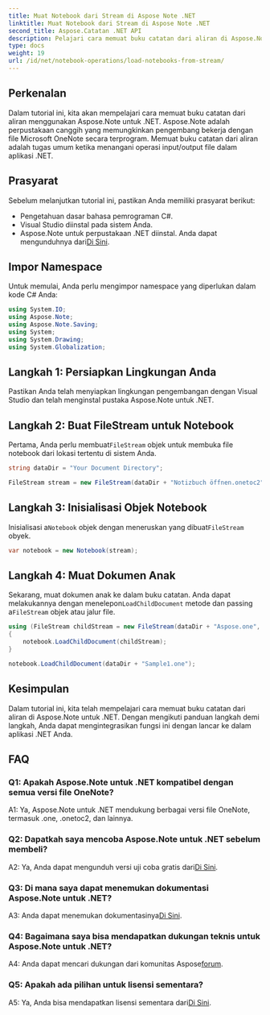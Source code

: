 ```yaml
---
title: Muat Notebook dari Stream di Aspose Note .NET
linktitle: Muat Notebook dari Stream di Aspose Note .NET
second_title: Aspose.Catatan .NET API
description: Pelajari cara memuat buku catatan dari aliran di Aspose.Note untuk .NET. Ikuti panduan langkah demi langkah ini untuk integrasi yang lancar ke dalam aplikasi .NET Anda.
type: docs
weight: 19
url: /id/net/notebook-operations/load-notebooks-from-stream/
---
```

## Perkenalan

Dalam tutorial ini, kita akan mempelajari cara memuat buku catatan dari aliran menggunakan Aspose.Note untuk .NET. Aspose.Note adalah perpustakaan canggih yang memungkinkan pengembang bekerja dengan file Microsoft OneNote secara terprogram. Memuat buku catatan dari aliran adalah tugas umum ketika menangani operasi input/output file dalam aplikasi .NET.

## Prasyarat

Sebelum melanjutkan tutorial ini, pastikan Anda memiliki prasyarat berikut:

- Pengetahuan dasar bahasa pemrograman C#.
- Visual Studio diinstal pada sistem Anda.
-  Aspose.Note untuk perpustakaan .NET diinstal. Anda dapat mengunduhnya dari[Di Sini](https://releases.aspose.com/note/net/).

## Impor Namespace

Untuk memulai, Anda perlu mengimpor namespace yang diperlukan dalam kode C# Anda:

```csharp
using System.IO;
using Aspose.Note;
using Aspose.Note.Saving;
using System;
using System.Drawing;
using System.Globalization;
```

## Langkah 1: Persiapkan Lingkungan Anda

Pastikan Anda telah menyiapkan lingkungan pengembangan dengan Visual Studio dan telah menginstal pustaka Aspose.Note untuk .NET.

## Langkah 2: Buat FileStream untuk Notebook

 Pertama, Anda perlu membuat`FileStream` objek untuk membuka file notebook dari lokasi tertentu di sistem Anda.

```csharp
string dataDir = "Your Document Directory";

FileStream stream = new FileStream(dataDir + "Notizbuch öffnen.onetoc2", FileMode.Open);
```

## Langkah 3: Inisialisasi Objek Notebook

 Inisialisasi a`Notebook` objek dengan meneruskan yang dibuat`FileStream` obyek.

```csharp
var notebook = new Notebook(stream);
```

## Langkah 4: Muat Dokumen Anak

Sekarang, muat dokumen anak ke dalam buku catatan. Anda dapat melakukannya dengan menelepon`LoadChildDocument` metode dan passing a`FileStream` objek atau jalur file.

```csharp
using (FileStream childStream = new FileStream(dataDir + "Aspose.one", FileMode.Open))
{
    notebook.LoadChildDocument(childStream);
}

notebook.LoadChildDocument(dataDir + "Sample1.one");
```

## Kesimpulan

Dalam tutorial ini, kita telah mempelajari cara memuat buku catatan dari aliran di Aspose.Note untuk .NET. Dengan mengikuti panduan langkah demi langkah, Anda dapat mengintegrasikan fungsi ini dengan lancar ke dalam aplikasi .NET Anda.

## FAQ

### Q1: Apakah Aspose.Note untuk .NET kompatibel dengan semua versi file OneNote?

A1: Ya, Aspose.Note untuk .NET mendukung berbagai versi file OneNote, termasuk .one, .onetoc2, dan lainnya.

### Q2: Dapatkah saya mencoba Aspose.Note untuk .NET sebelum membeli?

 A2: Ya, Anda dapat mengunduh versi uji coba gratis dari[Di Sini](https://releases.aspose.com/).

### Q3: Di mana saya dapat menemukan dokumentasi Aspose.Note untuk .NET?

 A3: Anda dapat menemukan dokumentasinya[Di Sini](https://reference.aspose.com/note/net/).

### Q4: Bagaimana saya bisa mendapatkan dukungan teknis untuk Aspose.Note untuk .NET?

 A4: Anda dapat mencari dukungan dari komunitas Aspose[forum](https://forum.aspose.com/c/note/28).

### Q5: Apakah ada pilihan untuk lisensi sementara?

 A5: Ya, Anda bisa mendapatkan lisensi sementara dari[Di Sini](https://purchase.aspose.com/temporary-license/).